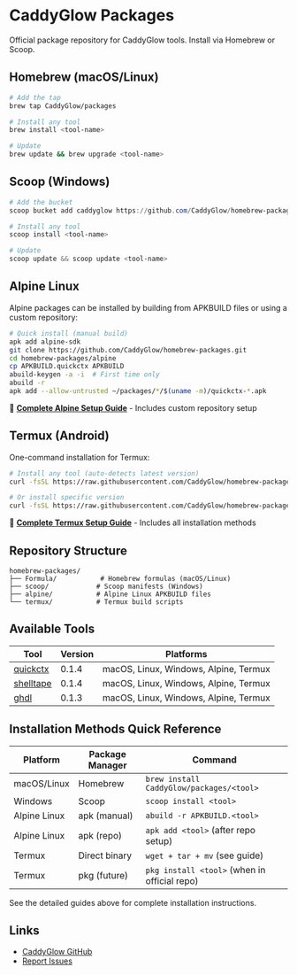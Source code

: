 # CaddyGlow Packages

Official package repository for CaddyGlow tools. Install via Homebrew or Scoop.

## Homebrew (macOS/Linux)

```bash
# Add the tap
brew tap CaddyGlow/packages

# Install any tool
brew install <tool-name>

# Update
brew update && brew upgrade <tool-name>
```

## Scoop (Windows)

```powershell
# Add the bucket
scoop bucket add caddyglow https://github.com/CaddyGlow/homebrew-packages

# Install any tool
scoop install <tool-name>

# Update
scoop update && scoop update <tool-name>
```

## Alpine Linux

Alpine packages can be installed by building from APKBUILD files or using a custom repository:

```bash
# Quick install (manual build)
apk add alpine-sdk
git clone https://github.com/CaddyGlow/homebrew-packages.git
cd homebrew-packages/alpine
cp APKBUILD.quickctx APKBUILD
abuild-keygen -a -i  # First time only
abuild -r
apk add --allow-untrusted ~/packages/*/$(uname -m)/quickctx-*.apk
```

📖 **[Complete Alpine Setup Guide](ALPINE_SETUP.md)** - Includes custom repository setup

## Termux (Android)

One-command installation for Termux:

```bash
# Install any tool (auto-detects latest version)
curl -fsSL https://raw.githubusercontent.com/CaddyGlow/homebrew-packages/main/install-termux.sh | bash -s -- quickctx

# Or install specific version
curl -fsSL https://raw.githubusercontent.com/CaddyGlow/homebrew-packages/main/install-termux.sh | bash -s -- quickctx 0.1.4
```

📖 **[Complete Termux Setup Guide](TERMUX_SETUP.md)** - Includes all installation methods

## Repository Structure

```
homebrew-packages/
├── Formula/           # Homebrew formulas (macOS/Linux)
├── scoop/            # Scoop manifests (Windows)
├── alpine/           # Alpine Linux APKBUILD files
└── termux/           # Termux build scripts
```

## Available Tools

| Tool | Version | Platforms |
|------|---------|-----------|
| [quickctx](https://github.com/CaddyGlow/quickctx) | 0.1.4 | macOS, Linux, Windows, Alpine, Termux |
| [shelltape](https://github.com/CaddyGlow/shelltape) | 0.1.4 | macOS, Linux, Windows, Alpine, Termux |
| [ghdl](https://github.com/CaddyGlow/ghdl) | 0.1.3 | macOS, Linux, Windows, Alpine, Termux |

## Installation Methods Quick Reference

| Platform | Package Manager | Command |
|----------|----------------|---------|
| macOS/Linux | Homebrew | `brew install CaddyGlow/packages/<tool>` |
| Windows | Scoop | `scoop install <tool>` |
| Alpine Linux | apk (manual) | `abuild -r APKBUILD.<tool>` |
| Alpine Linux | apk (repo) | `apk add <tool>` (after repo setup) |
| Termux | Direct binary | `wget + tar + mv` (see guide) |
| Termux | pkg (future) | `pkg install <tool>` (when in official repo) |

See the detailed guides above for complete installation instructions.

## Links

- [CaddyGlow GitHub](https://github.com/CaddyGlow)
- [Report Issues](https://github.com/CaddyGlow/homebrew-packages/issues)
